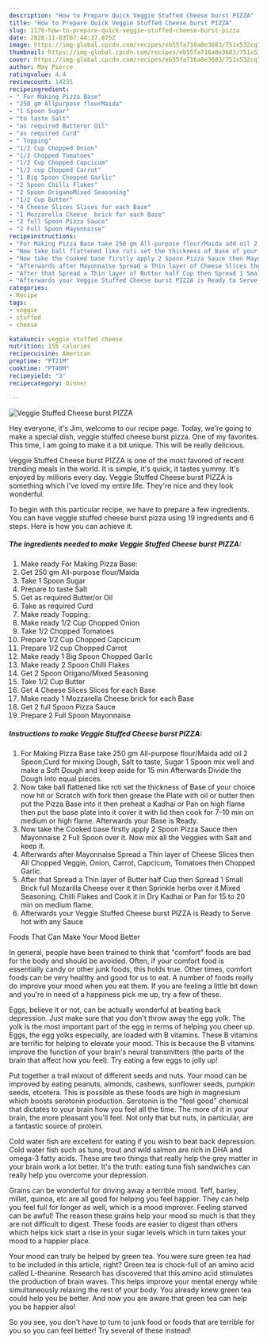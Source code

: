 ```yaml
---
description: "How to Prepare Quick Veggie Stuffed Cheese burst PIZZA"
title: "How to Prepare Quick Veggie Stuffed Cheese burst PIZZA"
slug: 1176-how-to-prepare-quick-veggie-stuffed-cheese-burst-pizza
date: 2020-11-03T07:44:37.875Z
image: https://img-global.cpcdn.com/recipes/eb55fa716a8e3683/751x532cq70/veggie-stuffed-cheese-burst-pizza-recipe-main-photo.jpg
thumbnail: https://img-global.cpcdn.com/recipes/eb55fa716a8e3683/751x532cq70/veggie-stuffed-cheese-burst-pizza-recipe-main-photo.jpg
cover: https://img-global.cpcdn.com/recipes/eb55fa716a8e3683/751x532cq70/veggie-stuffed-cheese-burst-pizza-recipe-main-photo.jpg
author: May Pierce
ratingvalue: 4.4
reviewcount: 14231
recipeingredient:
- " For Making Pizza Base"
- "250 gm Allpurpose flourMaida"
- "1 Spoon Sugar"
- "to taste Salt"
- "as required Butteror Oil"
- "as required Curd"
- " Topping"
- "1/2 Cup Chopped Onion"
- "1/2 Chopped Tomatoes"
- "1/2 Cup Chopped Capcicum"
- "1/2 cup Chopped Carrot"
- "1 Big Spoon Chopped Garlic"
- "2 Spoon Chilli Flakes"
- "2 Spoon OriganoMixed Seasoning"
- "1/2 Cup Butter"
- "4 Cheese Slices Slices for each Base"
- "1 Mozzarella Cheese  brick for each Base"
- "2 full Spoon Pizza Sauce"
- "2 Full Spoon Mayonnaise"
recipeinstructions:
- "For Making Pizza Base take 250 gm All-purpose flour/Maida add oil 2 Spoon,Curd for mixing Dough, Salt to taste, Sugar 1 Spoon mix well and make a Soft Dough and keep aside for 15 min Afterwards Divide the Dough into equal pieces."
- "Now take ball flattened like roti set the thickness of Base of your choice now hit or Scratch with fork then grease the Plate with oil or butter then put the Pizza Base into it then preheat a Kadhai or Pan on high flame then put the base plate into it cover it with lid then cook for 7-10 min on medium or high flame. Afterwards your Base is Ready."
- "Now take the Cooked base firstly apply 2 Spoon Pizza Sauce then Mayonnaise 2 Full Spoon over it. Now mix all the Veggies with Salt and keep it."
- "Afterwards after Mayonnaise Spread a Thin layer of Cheese Slices then All Chopped Veggie, Onion, Carrot, Capcicum, Tomatoes then Chopped Garlic."
- "After that Spread a Thin layer of Butter half Cup then Spread 1 Small Brick full Mozarilla Cheese over it then Sprinkle herbs over it.Mixed Seasoning, Chilli Flakes and Cook it in Dry Kadhai or Pan for 15 to 20 min on medium flame."
- "Afterwards your Veggie Stuffed Cheese burst PIZZA is Ready to Serve hot with any Sauce"
categories:
- Recipe
tags:
- veggie
- stuffed
- cheese

katakunci: veggie stuffed cheese 
nutrition: 155 calories
recipecuisine: American
preptime: "PT21M"
cooktime: "PT40M"
recipeyield: "3"
recipecategory: Dinner

---
```



![Veggie Stuffed Cheese burst PIZZA](https://img-global.cpcdn.com/recipes/eb55fa716a8e3683/751x532cq70/veggie-stuffed-cheese-burst-pizza-recipe-main-photo.jpg)

Hey everyone, it's Jim, welcome to our recipe page. Today, we're going to make a special dish, veggie stuffed cheese burst pizza. One of my favorites. This time, I am going to make it a bit unique. This will be really delicious.



Veggie Stuffed Cheese burst PIZZA is one of the most favored of recent trending meals in the world. It is simple, it's quick, it tastes yummy. It's enjoyed by millions every day. Veggie Stuffed Cheese burst PIZZA is something which I've loved my entire life. They're nice and they look wonderful.


To begin with this particular recipe, we have to prepare a few ingredients. You can have veggie stuffed cheese burst pizza using 19 ingredients and 6 steps. Here is how you can achieve it.

<!--inarticleads1-->

##### The ingredients needed to make Veggie Stuffed Cheese burst PIZZA:

1. Make ready  For Making Pizza Base:
1. Get 250 gm All-purpose flour/Maida
1. Take 1 Spoon Sugar
1. Prepare to taste Salt
1. Get as required Butter/or Oil
1. Take as required Curd
1. Make ready  Topping:
1. Make ready 1/2 Cup Chopped Onion
1. Take 1/2 Chopped Tomatoes
1. Prepare 1/2 Cup Chopped Capcicum
1. Prepare 1/2 cup Chopped Carrot
1. Make ready 1 Big Spoon Chopped Garlic
1. Make ready 2 Spoon Chilli Flakes
1. Get 2 Spoon Origano/Mixed Seasoning
1. Take 1/2 Cup Butter
1. Get 4 Cheese Slices Slices for each Base
1. Make ready 1 Mozzarella Cheese  brick for each Base
1. Get 2 full Spoon Pizza Sauce
1. Prepare 2 Full Spoon Mayonnaise




<!--inarticleads2-->

##### Instructions to make Veggie Stuffed Cheese burst PIZZA:

1. For Making Pizza Base take 250 gm All-purpose flour/Maida add oil 2 Spoon,Curd for mixing Dough, Salt to taste, Sugar 1 Spoon mix well and make a Soft Dough and keep aside for 15 min Afterwards Divide the Dough into equal pieces.
1. Now take ball flattened like roti set the thickness of Base of your choice now hit or Scratch with fork then grease the Plate with oil or butter then put the Pizza Base into it then preheat a Kadhai or Pan on high flame then put the base plate into it cover it with lid then cook for 7-10 min on medium or high flame. Afterwards your Base is Ready.
1. Now take the Cooked base firstly apply 2 Spoon Pizza Sauce then Mayonnaise 2 Full Spoon over it. Now mix all the Veggies with Salt and keep it.
1. Afterwards after Mayonnaise Spread a Thin layer of Cheese Slices then All Chopped Veggie, Onion, Carrot, Capcicum, Tomatoes then Chopped Garlic.
1. After that Spread a Thin layer of Butter half Cup then Spread 1 Small Brick full Mozarilla Cheese over it then Sprinkle herbs over it.Mixed Seasoning, Chilli Flakes and Cook it in Dry Kadhai or Pan for 15 to 20 min on medium flame.
1. Afterwards your Veggie Stuffed Cheese burst PIZZA is Ready to Serve hot with any Sauce




Foods That Can Make Your Mood Better


In general, people have been trained to think that "comfort" foods are bad for the body and should be avoided. Often, if your comfort food is essentially candy or other junk foods, this holds true. Other times, comfort foods can be very healthy and good for us to eat. A number of foods really do improve your mood when you eat them. If you are feeling a little bit down and you're in need of a happiness pick me up, try a few of these.

Eggs, believe it or not, can be actually wonderful at beating back depression. Just make sure that you don't throw away the egg yolk. The yolk is the most important part of the egg in terms of helping you cheer up. Eggs, the egg yolks especially, are loaded with B vitamins. These B vitamins are terrific for helping to elevate your mood. This is because the B vitamins improve the function of your brain's neural transmitters (the parts of the brain that affect how you feel). Try eating a few eggs to jolly up!

Put together a trail mixout of different seeds and nuts. Your mood can be improved by eating peanuts, almonds, cashews, sunflower seeds, pumpkin seeds, etcetera. This is possible as these foods are high in magnesium which boosts serotonin production. Serotonin is the "feel good" chemical that dictates to your brain how you feel all the time. The more of it in your brain, the more pleasant you'll feel. Not only that but nuts, in particular, are a fantastic source of protein.

Cold water fish are excellent for eating if you wish to beat back depression. Cold water fish such as tuna, trout and wild salmon are rich in DHA and omega-3 fatty acids. These are two things that really help the grey matter in your brain work a lot better. It's the truth: eating tuna fish sandwiches can really help you overcome your depression. 

Grains can be wonderful for driving away a terrible mood. Teff, barley, millet, quinoa, etc are all good for helping you feel happier. They can help you feel full for longer as well, which is a mood improver. Feeling starved can be awful! The reason these grains help your mood so much is that they are not difficult to digest. These foods are easier to digest than others which helps kick start a rise in your sugar levels which in turn takes your mood to a happier place.

Your mood can truly be helped by green tea. You were sure green tea had to be included in this article, right? Green tea is chock-full of an amino acid called L-theanine. Research has discovered that this amino acid stimulates the production of brain waves. This helps improve your mental energy while simultaneously relaxing the rest of your body. You already knew green tea could help you be better. And now you are aware that green tea can help you be happier also!

So you see, you don't have to turn to junk food or foods that are terrible for you so you can feel better! Try several of these instead!

